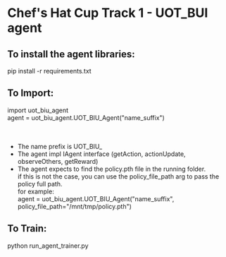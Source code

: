 # Chef's Hat Cup Track 1 - UOT_BUI agent 

## To install the agent libraries:
pip install -r requirements.txt

## To Import:
import uot_biu_agent<br>
agent = uot_biu_agent.UOT_BIU_Agent("name_suffix") <br>  
<br>
* The name prefix is UOT_BIU_
* The agent impl IAgent interface (getAction, actionUpdate, observeOthers, getReward)
* The agent expects to find the policy.pth file in the running folder. <br>
  if this is not the case, you can use the policy_file_path arg to pass the policy full path.<br>
  for example:<br>
  agent = uot_biu_agent.UOT_BIU_Agent("name_suffix", policy_file_path="/mnt/tmp/policy.pth")<br>
## To Train:
python run_agent_trainer.py

